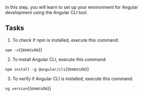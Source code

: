 In this step, you will learn to set up your environment for Angular development using the Angular CLI tool.

## Tasks

1. To check if npm is installed, execute this command:

`npm -v`{{execute}}

2. To install Angular CLI, execute this command:

`npm install -g @angular/cli`{{execute}}

3. To verify if Angular CLI is installed, execute this command:

`ng version`{{execute}}
